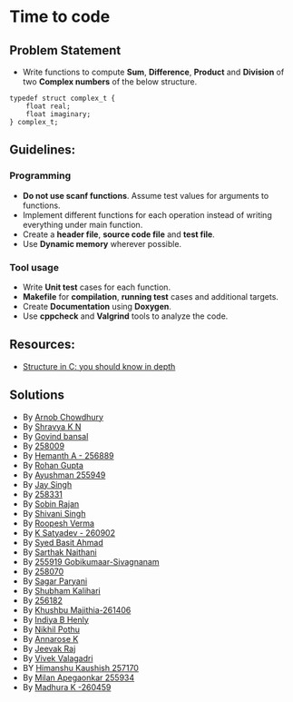 # Time to code
## Problem Statement
* Write functions to compute **Sum**, **Difference**, **Product** and **Division** of two **Complex numbers** of the below structure.
```
typedef struct complex_t {
    float real;
    float imaginary;
} complex_t;
```

## Guidelines:
### Programming
* **Do not use scanf functions**. Assume test values for arguments to functions.
* Implement different functions for each operation instead of writing everything under main function.
* Create a **header file**,  **source code file** and **test file**.
* Use **Dynamic memory** wherever possible.

### Tool usage
* Write **Unit test** cases for each function.
* **Makefile** for **compilation**, **running test** cases and additional targets.
* Create **Documentation** using **Doxygen**.
* Use **cppcheck** and **Valgrind** tools to analyze the code.

## Resources:
* [Structure in C: you should know in depth](https://aticleworld.com/structure-in-c/)

## Solutions
* By [Arnob Chowdhury](https://github.com/arc-arnob/MiniProject_Template/tree/master/Example_Programs/calculator_complex)
* By [Shravya K N](https://github.com/28-shravya/MiniProject_Template/tree/master/Example_Programs/programming_concpets/calculator_complex)
* By [Govind bansal](https://github.com/govindbansal1309/MiniProject_Template/tree/master/Example_Programs/programming_concpets/calculator_complex)
* By [258009](https://github.com/bgvmysore/Complex_calculator)
* By [Hemanth A - 256889](https://github.com/hemanth-asapu/demoproj1/tree/main/complex_calculator)
* By [Rohan Gupta](https://github.com/256018/Implementing_Calculator)
* By [Ayushman 255949](https://github.com/255949/Complex_calaculator)
* By [Jay Singh](https://github.com/codemonk-007/LnT-Stepin-Projects/edit/main/calculator_complex)
* By [258331](https://github.com/Aranshu/MiniProject_Template/tree/master/Example_Programs/programming_concpets/calculator_complex)
* By [Sobin Rajan](https://github.com/sobinrajan1999/Qestions1a-ltts-)
* By [Shivani Singh](https://github.com/shivani-11318/MiniProject_Template/tree/master/Example_Programs/programming_concpets/calculator_complex)
* By [Roopesh Verma](https://github.com/Roopesh16/Complex_Calculator.git)
* By [K Satyadev - 260902](https://github.com/satyadevkalakonda/Solution_1A)
* By [Syed Basit Ahmad](https://github.com/syedbasitahmad/Complex_caclulator)
* By [Sarthak Naithani](https://github.com/sarthaknaithani/260757_complex_calculator)
* By [255919 Gobikumaar-Sivagnanam](https://github.com/Gobikumaar-Sivagnanam/Learnings-Week-2)
* By [258070](https://github.com/PramodhMahadeshKM/Complex_Calculator)
* By [Sagar Paryani](https://github.com/ParyaniSagar/Complex_Calculator)
* By [Shubham Kalihari](https://github.com/shubhamk09/STEPin-programms/tree/master/Complex_cal)
* By [256182](https://github.com/256182/Complex_Calc)
* By [Khushbu Majithia-261406](https://github.com/Khushbu-Majithia-261406/STEP_IN_PROGRAMS)
* By [Indiya B Henly](https://github.com/indiya77/complex_calculator.git)
* By [Nikhil Pothu](https://github.com/PothuNikhil/255906-Calculator.git)
* By [Annarose K](https://github.com/AnnaroseK/SFID-255976complex_calculator)
* By [Jeevak Raj](https://github.com/JeevakRaj/LTTS_Stepin_Exercises/tree/main/Question_1a_Complex_Calculator)
* By [Vivek Valagadri](https://github.com/vivekvalagadri/Stepin.git)
* BY [Himanshu Kaushish 257170](https://github.com/Himanshu257170/Complex_Calcuator.git)
* By [Milan Apegaonkar 255934](https://github.com/255934/Question1/tree/master/complex_calculator)
* By [Madhura K -260459](https://github.com/Madhuraaaaa/C-programming)
